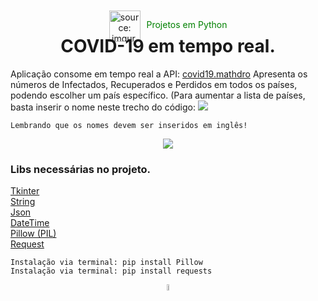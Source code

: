 <div align="center" class="container" style="display:flex; justify-content:center; margin-top:10px">
    <div>
        <img src="https://i.imgur.com/bfGaDmV.png" title="source: imgur.com" height="50px"/>
    </div>    
    <div>
        <p style="padding-left:10px; color:green">Projetos em Python</p>
    </div>
</div>
<h1 align="center" style="margin-top:-10px">COVID-19 em tempo real.</h1>

<p>
    Aplicação consome em tempo real a API: 
    <a href="https://covid19.mathdro.id/api/countries/Brazil">covid19.mathdro</a> 
    Apresenta os números de Infectados, Recuperados e Perdidos em todos os países, podendo escolher 
    um país específico. (Para aumentar a lista de países, basta inserir o nome 
    neste trecho do código:  
<img src="https://i.imgur.com/JXqbXXS.jpg"/>

    Lembrando que os nomes devem ser inseridos em inglês!
</p>

<div align="center">
    <img src="https://user-images.githubusercontent.com/52077278/198378838-2327f903-3239-4954-9404-1158f3b30422.gif">
</div>

<div>
<h3>Libs necessárias no projeto.</h3>
<p>
<a href="https://docs.python.org/3/library/tkinter.html">Tkinter</a><br>
<a href="https://docs.python.org/3/library/string.html">String</a><br>  
<a href="https://docs.python.org/3/library/json.html">Json</a><br>  
<a href="https://docs.python.org/3/library/datetime.html?highlight=datetime#module-datetime">DateTime</a><br>
<a href="https://pypi.org/project/Pillow/">Pillow (PIL)</a><br>
<a href="https://pypi.org/project/requests/">Request</a>  
    
    Instalação via terminal: pip install Pillow 
    Instalação via terminal: pip install requests
</p>
</div>

<div align="center"><a href="../README.md"><img src="https://i.imgur.com/kfHCxif.png" title="source: imgur.com" width="5%"/></a></div>

